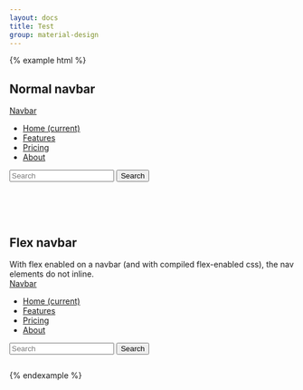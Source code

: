```yaml
---
layout: docs
title: Test
group: material-design
---
```



{% example html %}

<h2>Normal navbar</h2>
<nav class="navbar navbar-light bg-faded">
  <div class="container">
    <a class="navbar-brand" href="#">Navbar</a>
    <ul class="nav navbar-nav">
      <li class="nav-item active">
        <a class="nav-link" href="#">Home <span class="sr-only">(current)</span></a>
      </li>
      <li class="nav-item">
        <a class="nav-link" href="#">Features</a>
      </li>
      <li class="nav-item">
        <a class="nav-link" href="#">Pricing</a>
      </li>
      <li class="nav-item">
        <a class="nav-link" href="#">About</a>
      </li>
    </ul>
    <form class="form-inline pull-xs-right">
      <input class="form-control" type="text" placeholder="Search">
      <button class="btn btn-success-outline" type="submit">Search</button>
    </form>
  </div>
</nav>
  
<br>
<br>
<br>
<h2>Flex navbar</h2>
With flex enabled on a navbar (and with compiled flex-enabled css), the nav elements do not inline.
 
<style>
.flexyflexflex {
  display: flex;
  width: 100%;
  flex-direction: column;
  flex-wrap: nowrap;
  flex-shrink: 0;
  justify-content: flex-start;
}

.flexyflexflex form {
  margin-left: auto;
}
</style>
 
<nav class="navbar navbar-light bg-faded flexyflexflex">
  <div class="container">
    <a class="navbar-brand" href="#">Navbar</a>
    <ul class="nav navbar-nav">
      <li class="nav-item active">
        <a class="nav-link" href="#">Home <span class="sr-only">(current)</span></a>
      </li>
      <li class="nav-item">
        <a class="nav-link" href="#">Features</a>
      </li>
      <li class="nav-item">
        <a class="nav-link" href="#">Pricing</a>
      </li>
      <li class="nav-item">
        <a class="nav-link" href="#">About</a>
      </li>
    </ul>
    <form class="form-inline">
      <input class="form-control" type="text" placeholder="Search">
      <button class="btn btn-success-outline" type="submit">Search</button>
    </form>
  </div>
</nav>    

{% endexample %}
